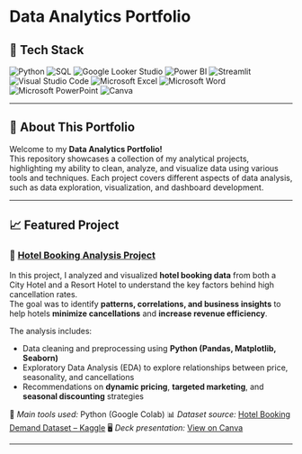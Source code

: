 # Data Analytics Portfolio

## 🧰 Tech Stack

![Python](https://img.shields.io/badge/Python-3776AB?style=for-the-badge&logo=python&logoColor=white)
![SQL](https://img.shields.io/badge/SQL-336791?style=for-the-badge&logo=postgresql&logoColor=white)
![Google Looker Studio](https://img.shields.io/badge/Looker%20Studio-4285F4?style=for-the-badge&logo=google&logoColor=white)
![Power BI](https://img.shields.io/badge/Power%20BI-F2C811?style=for-the-badge&logo=power-bi&logoColor=black)
![Streamlit](https://img.shields.io/badge/Streamlit-FF4B4B?style=for-the-badge&logo=streamlit&logoColor=white)
![Visual Studio Code](https://img.shields.io/badge/VS%20Code-0078D7?style=for-the-badge&logo=visual-studio-code&logoColor=white)
![Microsoft Excel](https://img.shields.io/badge/Microsoft%20Excel-217346?style=for-the-badge&logo=microsoft-excel&logoColor=white)
![Microsoft Word](https://img.shields.io/badge/Microsoft%20Word-2B579A?style=for-the-badge&logo=microsoft-word&logoColor=white)
![Microsoft PowerPoint](https://img.shields.io/badge/Microsoft%20PowerPoint-B7472A?style=for-the-badge&logo=microsoft-powerpoint&logoColor=white)
![Canva](https://img.shields.io/badge/Canva-00C4CC?style=for-the-badge&logo=canva&logoColor=white)

---

## 🧭 About This Portfolio

Welcome to my **Data Analytics Portfolio!**  
This repository showcases a collection of my analytical projects, highlighting my ability to clean, analyze, and visualize data using various tools and techniques.
Each project covers different aspects of data analysis, such as data exploration, visualization, and dashboard development.

---

## 📈 Featured Project

### 🏨 [Hotel Booking Analysis Project](https://github.com/debbyrofikomalik/Hotel-Booking-Analysis)

In this project, I analyzed and visualized **hotel booking data** from both a City Hotel and a Resort Hotel to understand the key factors behind high cancellation rates.  
The goal was to identify **patterns, correlations, and business insights** to help hotels **minimize cancellations** and **increase revenue efficiency**.  

The analysis includes:
- Data cleaning and preprocessing using **Python (Pandas, Matplotlib, Seaborn)**  
- Exploratory Data Analysis (EDA) to explore relationships between price, seasonality, and cancellations  
- Recommendations on **dynamic pricing**, **targeted marketing**, and **seasonal discounting** strategies  

📘 *Main tools used:* Python (Google Colab) 
📊 *Dataset source:* [Hotel Booking Demand Dataset – Kaggle](https://www.kaggle.com/datasets/mojtaba142/hotel-booking/data)
🖥️ *Deck presentation:* [View on Canva](https://www.canva.com/design/DAG18jImy_8/0aAcw-tLTv688iU09dQ0Kw/edit)

---
